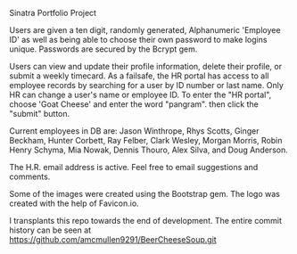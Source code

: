 Sinatra Portfolio Project 

Users are given a ten digit, randomly generated, Alphanumeric 'Employee ID' as well as being able to choose their own password to make logins unique. Passwords are secured by the Bcrypt gem.

Users can view and update their profile information, delete their profile, or submit a weekly timecard. As a failsafe, the HR portal has access to all employee records by searching for a user by ID number or last name. Only HR can change a user's name or employee ID. To enter the "HR portal", choose 'Goat Cheese' and enter the word "pangram". then click the "submit" button.

Current employees in DB are: Jason Winthrope, Rhys Scotts, Ginger Beckham, Hunter Corbett, Ray Felber, Clark Wesley, Morgan Morris, Robin Henry Schyma, Mia Nowak, Dennis Thouro, Alex Silva, and Doug Anderson.

The H.R. email address is active. Feel free to email suggestions and comments.

Some of the images were created using the Bootstrap gem. The logo was created with the help of Favicon.io.

I transplants this repo towards the end of development. The entire commit history can be seen at https://github.com/amcmullen9291/BeerCheeseSoup.git